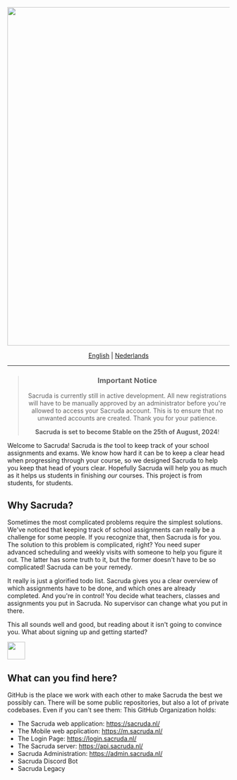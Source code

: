 <div align="center">
  
<p align="center">
    <a href="https://login.sacruda.nl/" target="_blank" rel="noopener">
        <img src="https://github.com/user-attachments/assets/c5aba244-4add-4873-b83d-9f91b4b6a6bf" width="768px"/>
    </a>
</p>

[English](README-EN.md) | [Nederlands](README.md)

---

> ### Important Notice
> 
> Sacruda is currently still in active development. All new registrations will have to be manually approved by an administrator before you're allowed to access your Sacruda account. This is to ensure that no unwanted accounts are created. Thank you for your patience.
>
> **Sacruda is set to become Stable on __the 25th of August, 2024__**!

</div>


Welcome to Sacruda! Sacruda is _the_ tool to keep track of your school assignments and exams. We know how hard it can be to keep a clear head when progressing through your course, so we designed Sacruda to help you keep that head of yours clear. Hopefully Sacruda will help you as much as it helps us students in finishing _our_ courses. This project is from students, for students.

## Why Sacruda?

Sometimes the most complicated problems require the simplest solutions. We've noticed that keeping track of school assignments can really be a challenge for some people. If you recognize that, then Sacruda is for you. The solution to this problem is complicated, right? You need super advanced scheduling and weekly visits with someone to help you figure it out. The latter has some truth to it, but the former doesn't have to be so complicated! Sacruda can be your remedy.

It really is just a glorified todo list. Sacruda gives you a clear overview of which assignments have to be done, and which ones are already completed. And you're in control! You decide what teachers, classes and assignments you put in Sacruda. No supervisor can change what you put in there.

This all sounds well and good, but reading about it isn't going to convince you. What about signing up and getting started?

<a href="https://login.sacruda.nl/" target="_blank" rel="noopener">
    <img src="https://github.com/user-attachments/assets/a5ce53f8-1ca7-4d6e-83a1-af7649dac14a" height="40px"/>
</a>

## What can you find here?

GitHub is the place we work with each other to make Sacruda the best we possibly can. There will be some public repositories, but also a lot of private codebases. Even if you can't see them: This GitHub Organization holds:

- The Sacruda web application: https://sacruda.nl/
- The Mobile web application: https://m.sacruda.nl/
- The Login Page: https://login.sacruda.nl/
- The Sacruda server: https://api.sacruda.nl/
- Sacruda Administration: https://admin.sacruda.nl/
- Sacruda Discord Bot
- Sacruda Legacy
